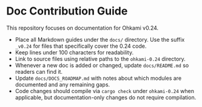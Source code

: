 # Doc Contribution Guide

This repository focuses on documentation for Ohkami v0.24.

* Place all Markdown guides under the `docs/` directory. Use the suffix `_v0.24` for
  files that specifically cover the 0.24 code.
* Keep lines under 100 characters for readability.
* Link to source files using relative paths to the `ohkami-0.24` directory.
* Whenever a new doc is added or changed, update `docs/README.md` so readers can find it.
* Update `docs/DOCS_ROADMAP.md` with notes about which modules are documented and any remaining gaps.
* Code changes should compile via `cargo check` under `ohkami-0.24` when applicable, but
  documentation-only changes do not require compilation.
